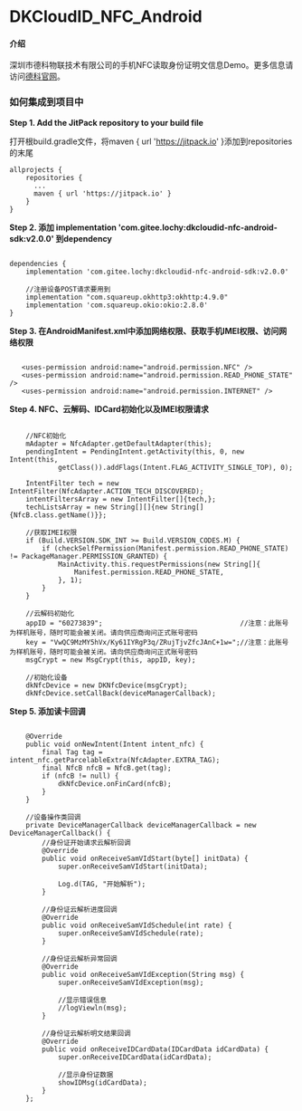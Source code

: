 # DKCloudID_NFC_Android

#### 介绍
深圳市德科物联技术有限公司的手机NFC读取身份证明文信息Demo。更多信息请访问[德科官网](http://www.derkiot.com/)。

### 如何集成到项目中
 **Step 1. Add the JitPack repository to your build file**
 
打开根build.gradle文件，将maven { url 'https://jitpack.io' }添加到repositories的末尾

```
allprojects {
    repositories {
      ...
      maven { url 'https://jitpack.io' }
    }
}
```
 **Step 2. 添加 implementation 'com.gitee.lochy:dkcloudid-nfc-android-sdk:v2.0.0' 到dependency** 

```

dependencies {
	implementation 'com.gitee.lochy:dkcloudid-nfc-android-sdk:v2.0.0'
		
    //注册设备POST请求要用到
    implementation "com.squareup.okhttp3:okhttp:4.9.0"
    implementation 'com.squareup.okio:okio:2.8.0'
}
```

 **Step 3. 在AndroidManifest.xml中添加网络权限、获取手机IMEI权限、访问网络权限** 
 
 ```

    <uses-permission android:name="android.permission.NFC" />
    <uses-permission android:name="android.permission.READ_PHONE_STATE" />
    <uses-permission android:name="android.permission.INTERNET" />
```
 
 
 **Step 4. NFC、云解码、IDCard初始化以及IMEI权限请求** 

```

    //NFC初始化
    mAdapter = NfcAdapter.getDefaultAdapter(this);
    pendingIntent = PendingIntent.getActivity(this, 0, new Intent(this,
            getClass()).addFlags(Intent.FLAG_ACTIVITY_SINGLE_TOP), 0);

    IntentFilter tech = new IntentFilter(NfcAdapter.ACTION_TECH_DISCOVERED);
    intentFiltersArray = new IntentFilter[]{tech,};
    techListsArray = new String[][]{new String[]{NfcB.class.getName()}};

    //获取IMEI权限
    if (Build.VERSION.SDK_INT >= Build.VERSION_CODES.M) {
        if (checkSelfPermission(Manifest.permission.READ_PHONE_STATE) != PackageManager.PERMISSION_GRANTED) {
            MainActivity.this.requestPermissions(new String[]{
                Manifest.permission.READ_PHONE_STATE,
            }, 1);
        }
    }

    //云解码初始化
    appID = "60273839";                                  //注意：此账号为样机账号，随时可能会被关闭。请向供应商询问正式账号密码
    key = "VwQC9MzMY5hVx/Ky61IYRgP3q/ZRujTjvZfcJAnC+1w=";//注意：此账号为样机账号，随时可能会被关闭。请向供应商询问正式账号密码
    msgCrypt = new MsgCrypt(this, appID, key);

    //初始化设备
    dkNfcDevice = new DKNfcDevice(msgCrypt);
    dkNfcDevice.setCallBack(deviceManagerCallback);
```

 **Step 5. 添加读卡回调** 

```

    @Override
    public void onNewIntent(Intent intent_nfc) {
        final Tag tag = intent_nfc.getParcelableExtra(NfcAdapter.EXTRA_TAG);
        final NfcB nfcB = NfcB.get(tag);
        if (nfcB != null) {
            dkNfcDevice.onFinCard(nfcB);
        }
    }
	
    //设备操作类回调
    private DeviceManagerCallback deviceManagerCallback = new DeviceManagerCallback() {
        //身份证开始请求云解析回调
        @Override
        public void onReceiveSamVIdStart(byte[] initData) {
            super.onReceiveSamVIdStart(initData);

            Log.d(TAG, "开始解析");
        }

        //身份证云解析进度回调
        @Override
        public void onReceiveSamVIdSchedule(int rate) {
            super.onReceiveSamVIdSchedule(rate);
        }

        //身份证云解析异常回调
        @Override
        public void onReceiveSamVIdException(String msg) {
            super.onReceiveSamVIdException(msg);

            //显示错误信息
            //logViewln(msg);
        }

        //身份证云解析明文结果回调
        @Override
        public void onReceiveIDCardData(IDCardData idCardData) {
            super.onReceiveIDCardData(idCardData);

            //显示身份证数据
            showIDMsg(idCardData);
        }
    };
```
